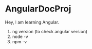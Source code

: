 # AngularDocProj
Hey, I am learning Angular.
1. ng version (to check angular version)
2. node -v
3. npm -v
 
